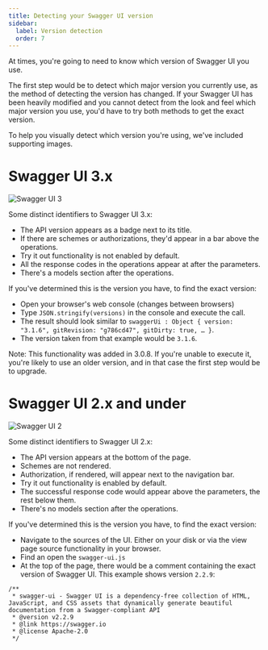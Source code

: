 ```yaml
---
title: Detecting your Swagger UI version
sidebar:
  label: Version detection
  order: 7
---
```


At times, you're going to need to know which version of Swagger UI you use.

The first step would be to detect which major version you currently use, as the method of detecting the version has changed. If your Swagger UI has been heavily modified and you cannot detect from the look and feel which major version you use, you'd have to try both methods to get the exact version.

To help you visually detect which version you're using, we've included supporting images.

# Swagger UI 3.x

![Swagger UI 3](https://github.com/swagger-api/swagger-ui/raw/master/docs/images/swagger-ui3.png)

Some distinct identifiers to Swagger UI 3.x:

- The API version appears as a badge next to its title.
- If there are schemes or authorizations, they'd appear in a bar above the operations.
- Try it out functionality is not enabled by default.
- All the response codes in the operations appear at after the parameters.
- There's a models section after the operations.

If you've determined this is the version you have, to find the exact version:

- Open your browser's web console (changes between browsers)
- Type `JSON.stringify(versions)` in the console and execute the call.
- The result should look similar to `swaggerUi : Object { version: "3.1.6", gitRevision: "g786cd47", gitDirty: true, … }`.
- The version taken from that example would be `3.1.6`.

Note: This functionality was added in 3.0.8. If you're unable to execute it, you're likely to use an older version, and in that case the first step would be to upgrade.

# Swagger UI 2.x and under

![Swagger UI 2](https://github.com/swagger-api/swagger-ui/raw/master/docs/images/swagger-ui2.png)

Some distinct identifiers to Swagger UI 2.x:

- The API version appears at the bottom of the page.
- Schemes are not rendered.
- Authorization, if rendered, will appear next to the navigation bar.
- Try it out functionality is enabled by default.
- The successful response code would appear above the parameters, the rest below them.
- There's no models section after the operations.

If you've determined this is the version you have, to find the exact version:

- Navigate to the sources of the UI. Either on your disk or via the view page source functionality in your browser.
- Find an open the `swagger-ui.js`
- At the top of the page, there would be a comment containing the exact version of Swagger UI. This example shows version `2.2.9`:

```
/**
 * swagger-ui - Swagger UI is a dependency-free collection of HTML, JavaScript, and CSS assets that dynamically generate beautiful documentation from a Swagger-compliant API
 * @version v2.2.9
 * @link https://swagger.io
 * @license Apache-2.0
 */
```
